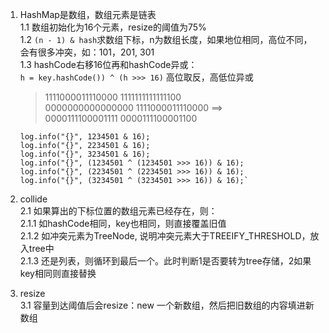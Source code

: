 1. HashMap是数组，数组元素是链表  
1.1 数组初始化为16个元素，resize的阈值为75%  
1.2 `(n - 1) & hash`求数组下标，n为数组长度，如果地位相同，高位不同，会有很多冲突，如：101，201, 301  
1.3 hashCode右移16位再和hashCode异或：  
`h = key.hashCode()) ^ (h >>> 16)`  高位取反，高低位异或  
    > 1111000011110000 1111111111111100  
      0000000000000000 1111000011110000   ==>  
      0000111100001111 0000111100001100  
    >
      ```
      log.info("{}", 1234501 & 16);
      log.info("{}", 2234501 & 16);
      log.info("{}", 3234501 & 16);
      log.info("{}", (1234501 ^ (1234501 >>> 16)) & 16);
      log.info("{}", (2234501 ^ (2234501 >>> 16)) & 16);
      log.info("{}", (3234501 ^ (3234501 >>> 16)) & 16);`  
      ```

2. collide  
2.1 如果算出的下标位置的数组元素已经存在，则：  
2.1.1 如hashCode相同，key也相同，则直接覆盖旧值  
2.1.2 如冲突元素为TreeNode, 说明冲突元素大于TREEIFY_THRESHOLD，放入tree中  
2.1.3 还是列表，则循环到最后一个。此时判断1是否要转为tree存储，2如果key相同则直接替换

3. resize  
3.1 容量到达阈值后会resize：new 一个新数组，然后把旧数组的内容填进新数组

